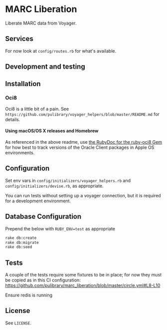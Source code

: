 # MARC Liberation

Liberate MARC data from Voyager.

## Services

For now look at `config/routes.rb` for what's available.

## Development and testing

## Installation

### Oci8

Oci8 is a little bit of a pain. See `https://github.com/pulibrary/voyager_helpers/blob/master/README.md` for details.

#### Using macOS/OS X releases and Homebrew

As referenced in the above readme, use [the RubyDoc for the ruby-oci8 Gem](http://www.rubydoc.info/github/kubo/ruby-oci8/file/docs/install-on-osx.md#Install_Oracle_Instant_Client_Packages) for how best to track versions of the Oracle Client packages in Apple OS environments.

## Configuration

Set env vars in `config/initializers/voyager_helpers.rb` and `config/initializers/devise.rb`, as appropriate.

You can run tests without setting up a voyager connection, but it is required for a development environment.

## Database Configuration

Prepend the below with `RUBY_ENV=test` as appropriate

```bash
rake db:create
rake db:migrate
rake db:seed
```

## Tests

A couple of the tests require some fixtures to be in place; for now they must be copied as in this CI configuration: https://github.com/pulibrary/marc_liberation/blob/master/circle.yml#L8-L10

Ensure redis is running

## License

See `LICENSE`.
